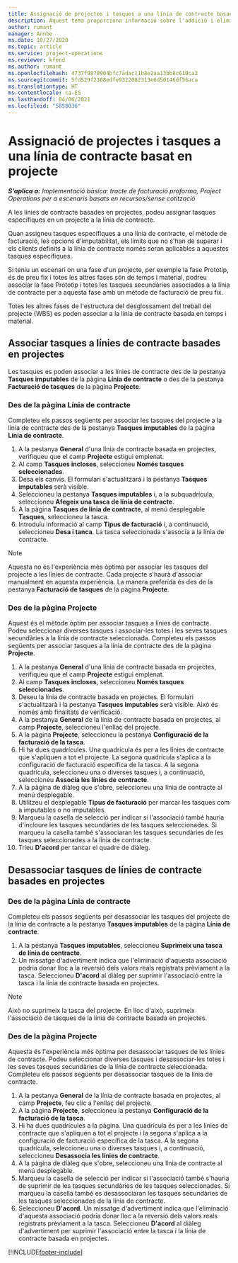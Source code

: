 ```yaml
---
title: Assignació de projectes i tasques a una línia de contracte basada en projectes (bàsic)
description: Aquest tema proporciona informació sobre l'addició i eliminació de projectes i tasques a una línia de contracte.
author: rumant
manager: Annbe
ms.date: 10/27/2020
ms.topic: article
ms.service: project-operations
ms.reviewer: kfend
ms.author: rumant
ms.openlocfilehash: 4737f9870904bfc7adac11b8e2aa13bb8c610ca3
ms.sourcegitcommit: 5fd529f2308edfe9322082313e6d50146df56aca
ms.translationtype: HT
ms.contentlocale: ca-ES
ms.lasthandoff: 04/06/2021
ms.locfileid: "5858036"
---
```

# <a name="map-projects-and-tasks-to-a-project-based-contract-line"></a>Assignació de projectes i tasques a una línia de contracte basat en projecte 

_**S'aplica a:** Implementació bàsica: tracte de facturació proforma, Project Operations per a escenaris basats en recursos/sense cotització_

A les línies de contracte basades en projectes, podeu assignar tasques específiques en un projecte a la línia de contracte.

Quan assigneu tasques específiques a una línia de contracte, el mètode de facturació, les opcions d'imputabilitat, els límits que no s'han de superar i els clients definits a la línia de contracte només seran aplicables a aquestes tasques específiques.

Si teniu un escenari on una fase d'un projecte, per exemple la fase Prototip, és de preu fix i totes les altres fases són de temps i material, podreu associar la fase Prototip i totes les tasques secundàries associades a la línia de contracte per a aquesta fase amb un mètode de facturació de preu fix.

Totes les altres fases de l'estructura del desglossament del treball del projecte (WBS) es poden associar a la línia de contracte basada en temps i material.

## <a name="associate-tasks-to-project-based-contract-lines"></a>Associar tasques a línies de contracte basades en projectes

Les tasques es poden associar a les línies de contracte des de la pestanya **Tasques imputables** de la pàgina **Línia de contracte** o des de la pestanya **Facturació de tasques** de la pàgina **Projecte**.

### <a name="from-the-contract-line-page"></a>Des de la pàgina Línia de contracte

Completeu els passos següents per associar les tasques del projecte a la línia de contracte des de la pestanya **Tasques imputables** de la pàgina **Línia de contracte**.

1. A la pestanya **General** d'una línia de contracte basada en projectes, verifiqueu que el camp **Projecte** estigui emplenat.
2. Al camp **Tasques incloses**, seleccioneu **Només tasques seleccionades**.
3. Desa els canvis. El formulari s'actualitzarà i la pestanya **Tasques imputables** serà visible.
4. Seleccioneu la pestanya **Tasques imputables** i, a la subquadrícula, seleccioneu **Afegeix una tasca de línia de contracte**.
5. A la pàgina **Tasques de línia de contracte**, al menú desplegable **Tasques**, seleccioneu la tasca. 
6. Introduïu informació al camp **Tipus de facturació** i, a continuació, seleccioneu **Desa i tanca**. La tasca seleccionada s'associa a la línia de contracte.

> [!NOTE]
> Aquesta no és l'experiència més òptima per associar les tasques del projecte a les línies de contracte. Cada projecte s'haurà d'associar manualment en aquesta experiència. La manera preferida és des de la pestanya **Facturació de tasques** de la pàgina **Projecte**.

### <a name="from-the-project-page"></a>Des de la pàgina Projecte

Aquest és el mètode òptim per associar tasques a línies de contracte. Podeu seleccionar diverses tasques i associar-les totes i les seves tasques secundàries a la línia de contracte seleccionada. Completeu els passos següents per associar tasques a la línia de contracte des de la pàgina **Projecte**.

1. A la pestanya **General** d'una línia de contracte basada en projectes, verifiqueu que el camp **Projecte** estigui emplenat.
2. Al camp **Tasques incloses**, seleccioneu **Només tasques seleccionades**.
3. Deseu la línia de contracte basada en projectes. El formulari s'actualitzarà i la pestanya **Tasques imputables** serà visible. Això és només amb finalitats de verificació.
4. A la pestanya **General** de la línia de contracte basada en projectes, al camp **Projecte**, seleccioneu l'enllaç del projecte.
5. A la pàgina **Projecte**, seleccioneu la pestanya **Configuració de la facturació de la tasca**.
6. Hi ha dues quadrícules. Una quadrícula és per a les línies de contracte que s'apliquen a tot el projecte. La segona quadrícula s'aplica a la configuració de facturació específica de la tasca. A la segona quadrícula, seleccioneu una o diverses tasques i, a continuació, seleccioneu **Associa les línies de contracte**.
7. A la pàgina de diàleg que s'obre, seleccioneu una línia de contracte al menú desplegable.
8. Utilitzeu el desplegable **Tipus de facturació** per marcar les tasques com a imputables o no imputables.
9. Marqueu la casella de selecció per indicar si l'associació també hauria d'incloure les tasques secundàries de les tasques seleccionades. Si marqueu la casella també s'associaran les tasques secundàries de les tasques seleccionades a la línia de contracte.
10. Trieu **D'acord** per tancar el quadre de diàleg.

## <a name="unassociate-tasks-from-project-based-contract-lines"></a>Desassociar tasques de línies de contracte basades en projectes

### <a name="from-the-contract-line-page"></a>Des de la pàgina Línia de contracte

Completeu els passos següents per desassociar les tasques del projecte de la línia de contracte a la pestanya **Tasques imputables** de la pàgina **Línia de contracte**.

1. A la pestanya **Tasques imputables**, seleccioneu **Suprimeix una tasca de línia de contracte**.
2. Un missatge d'advertiment indica que l'eliminació d'aquesta associació podria donar lloc a la reversió dels valors reals registrats prèviament a la tasca. Seleccioneu **D'acord** al diàleg per suprimir l'associació entre la tasca i la línia de contracte basada en projectes. 

> [!NOTE]
> Això no suprimeix la tasca del projecte. En lloc d'això, suprimeix l'associació de tasques de la línia de contracte basada en projectes.

### <a name="from-the-project-page"></a>Des de la pàgina Projecte

Aquesta és l'experiència més òptima per desassociar tasques de les línies de contracte. Podeu seleccionar diverses tasques i desassociar-les totes i les seves tasques secundàries de la línia de contracte seleccionada. Completeu els passos següents per desassociar tasques de la línia de contracte.

1. A la pestanya **General** de la línia de contracte basada en projectes, al camp **Projecte**, feu clic a l'enllaç del projecte.
2. A la pàgina **Projecte**, seleccioneu la pestanya **Configuració de la facturació de la tasca**.
3. Hi ha dues quadrícules a la pàgina. Una quadrícula és per a les línies de contracte que s'apliquen a tot el projecte i la segona s'aplica a la configuració de facturació específica de la tasca. A la segona quadrícula, seleccioneu una o diverses tasques i, a continuació, seleccioneu **Desassocia les línies de contracte**.
4. A la pàgina de diàleg que s'obre, seleccioneu una línia de contracte al menú desplegable.
5. Marqueu la casella de selecció per indicar si l'associació també s'hauria de suprimir de les tasques secundàries de les tasques seleccionades. Si marqueu la casella també es desassociaran les tasques secundàries de les tasques seleccionades de la línia de contracte.
6. Seleccioneu **D'acord**. Un missatge d'advertiment indica que l'eliminació d'aquesta associació podria donar lloc a la reversió dels valors reals registrats prèviament a la tasca. Seleccioneu **D'acord** al diàleg d'advertiment per suprimir l'associació entre la tasca i la línia de contracte basada en projectes.


[!INCLUDE[footer-include](../../includes/footer-banner.md)]
